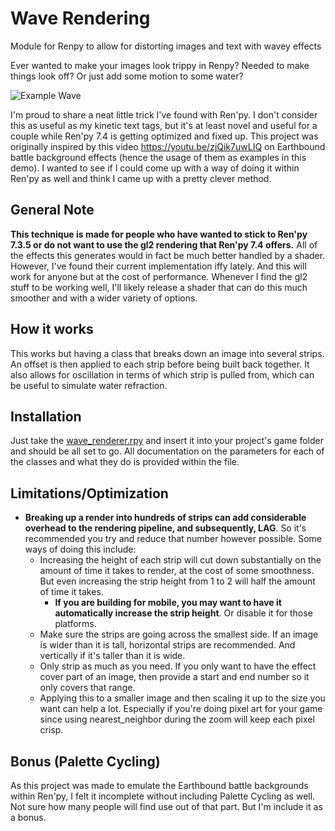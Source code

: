 # Wave Rendering
 Module for Renpy to allow for distorting images and text with wavey effects

Ever wanted to make your images look trippy in Renpy?
Needed to make things look off?
Or just add some motion to some water?

![Example Wave](https://github.com/SoDaRa/WaveRendering/blob/main/example_gif/WaveRenderingExample.gif)

I'm proud to share a neat little trick I've found with Ren'py. 
I don't consider this as useful as my kinetic text tags, but it's at least novel and useful for a couple while Ren'py 7.4 is getting optimized and fixed up.
This project was originally inspired by this video https://youtu.be/zjQik7uwLIQ on Earthbound battle background effects (hence the usage of them as examples in this demo). I wanted to see if I could come up with a way of doing it within Ren'py as well and think I came up with a pretty clever method.

## General Note
**This technique is made for people who have wanted to stick to Ren'py 7.3.5 or do not want to use the gl2 rendering that Ren'py 7.4 offers.** All of the effects this generates would in fact be much better handled by a shader. However, I've found their current implementation iffy lately. And this will work for anyone but at the cost of performance. Whenever I find the gl2 stuff to be working well, I'll likely release a shader that can do this much smoother and with a wider variety of options. 

## How it works
This works but having a class that breaks down an image into several strips. An offset is then applied to each strip before being built back together. It also allows for oscillation in terms of which strip is pulled from, which can be useful to simulate water refraction.

## Installation
Just take the [wave_renderer.rpy](https://github.com/SoDaRa/WaveRendering/blob/main/game/wave_renderer.rpy) and insert it into your project's game folder and should be all set to go. All documentation on the parameters for each of the classes and what they do is provided within the file.
    
## Limitations/Optimization
- **Breaking up a render into hundreds of strips can add considerable overhead to the rendering pipeline, and subsequently, LAG**. So it's recommended you try and reduce that number however possible. Some ways of doing this include:
   - Increasing the height of each strip will cut down substantially on the amount of time it takes to render, at the cost of some smoothness. But even increasing the strip height from 1 to 2 will half the amount of time it takes. 
       - **If you are building for mobile, you may want to have it automatically increase the strip height**. Or disable it for those platforms.
   - Make sure the strips are going across the smallest side. If an image is wider than it is tall, horizontal strips are recommended. And vertically if it's taller than it is wide.
   - Only strip as much as you need. If you only want to have the effect cover part of an image, then provide a start and end number so it only covers that range.
   - Applying this to a smaller image and then scaling it up to the size you want can help a lot. Especially if you're doing pixel art for your game since using nearest_neighbor during the zoom will keep each pixel crisp. 

## Bonus (Palette Cycling)
As this project was made to emulate the Earthbound battle backgrounds within Ren'py, I felt it incomplete without including Palette Cycling as well. Not sure how many people will find use out of that part. But I'm include it as a bonus. 
